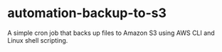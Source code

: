 # automation-backup-to-s3
A simple cron job that backs up files to Amazon S3 using AWS CLI and Linux shell scripting.
